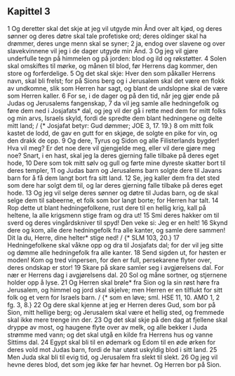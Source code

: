 ## Kapittel 3

1 Og deretter skal det skje at jeg vil utgyde min Ånd over alt kjød, og deres sønner og deres døtre skal tale profetiske ord; deres oldinger skal ha drømmer, deres unge menn skal se syner;
2 ja, endog over slavene og over slavekvinnene vil jeg i de dager utgyde min Ånd.
3 Og jeg vil gjøre underfulle tegn på himmelen og på jorden: blod og ild og røkstøtter.
4 Solen skal omskiftes til mørke, og månen til blod, før Herrens dag kommer, den store og forferdelige.
5 Og det skal skje: Hver den som påkaller Herrens navn, skal bli frelst; for på Sions berg og i Jerusalem skal det være en flokk av undkomne, slik som Herren har sagt, og blant de undslopne skal de være som Herren kaller.
6 For se, i de dager og på den tid, når jeg gjør ende på Judas og Jerusalems fangenskap,
7 da vil jeg samle alle hedningefolk og føre dem ned i Josjafats* dal, og jeg vil der gå i rette med dem for mitt folks og min arvs, Israels skyld, fordi de spredte dem blant hedningene og delte mitt land; / {* Josjafat betyr: Gud dømmer; JOE 3, 17. 19.}
8 om mitt folk kastet de lodd, de gav en gutt for en skjøge, de solgte en pike for vin, og den drakk de opp.
9 Og dere, Tyrus og Sidon og alle Filisterlands bygder! Hva vil meg? Er det noe dere vil gjengjelde meg, eller vil dere gjøre meg noe? Snart, i en hast, skal jeg la deres gjerning falle tilbake på deres eget hode,
10 Dere som tok mitt sølv og gull og førte mine dyreste skatter bort til deres templer,
11 og Judas barn og Jerusalems barn solgte dere til Javans barn for å få dem langt bort fra sitt land.
12 Se, jeg kaller dem fra det sted som dere har solgt dem til, og lar deres gjerning falle tilbake på deres eget hode.
13 Og jeg vil selge deres sønner og døtre til Judas barn, og de skal selge dem til sabeerne, et folk som bor langt borte; for Herren har talt.
14 Rop dette ut blant hedningefolkene, rust dere til en hellig krig, kall på heltene, la alle krigsmenn stige fram og dra ut!
15 Smi deres hakker om til sverd og deres vingårdskniver til spyd! Den veke si: Jeg er en helt!
16 Skynd dere og kom, alle dere hedningefolk fra alle kanter, og samle dere sammen! Dit la du, Herre, dine helter* stige ned! / {* SLM 103, 20.}
17 Hedningefolkene skal våkne opp og dra til Josjafats dal; for der vil jeg sitte og dømme alle hedningefolk fra alle kanter.
18 Send sigden ut, for høsten er moden! Kom og tred vinpersen, for den er full, persekarene flyter over, deres ondskap er stor!
19 Skare på skare samler seg i avgjørelsens dal. For nær er Herrens dag i avgjørelsens dal.
20 Sol og måne sortner, og stjernene holder opp å lyse.
21 Og Herren skal brøle* fra Sion og la sin røst høre fra Jerusalem, og himmel og jord skal skjelve; men Herren er en tilflukt for sitt folk og et vern for Israels barn. / {* som en løve; sml. HSE 11, 10. AMO 1, 2 fg. 3, 8.}
22 Og dere skal kjenne at jeg er Herren deres Gud, som bor på Sion, mitt hellige berg; og Jerusalem skal være et hellig sted, og fremmede skal ikke mere trenge inn der.
23 Og det skal skje på den dag at fjellene skal dryppe av most, og haugene flyte over av melk, og alle bekker i Juda strømme med vann; og det skal utgå en kilde fra Herrens hus og vanne Sittims dal.
24 Egypt skal bli til en ødemark og Edom til en øde ørken for deres vold mot Judas barn, fordi de har utøst uskyldig blod i sitt land.
25 Men Juda skal bli til evig tid, og Jerusalem fra slekt til slekt.
26 Og jeg vil hevne deres blod, det som jeg ikke før har hevnet. Og Herren bor på Sion.

